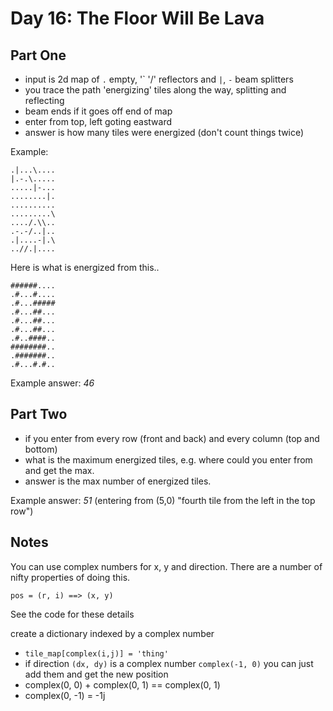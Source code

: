 # Day 16: The Floor Will Be Lava

## Part One

- input is 2d map of `.` empty, '\` '/' reflectors and `|`, `-` beam splitters
- you trace the path 'energizing' tiles along the way, splitting and reflecting
- beam ends if it goes off end of map
- enter from top, left goting eastward
- answer is how many tiles were energized (don't count things twice)

Example:
```
.|...\....
|.-.\.....
.....|-...
........|.
..........
.........\
..../.\\..
.-.-/..|..
.|....-|.\
..//.|....
```

Here is what is energized from this..

```
######....
.#...#....
.#...#####
.#...##...
.#...##...
.#...##...
.#..####..
########..
.#######..
.#...#.#..
```

Example answer: _46_

## Part Two

- if you enter from every row (front and back) and every column (top and bottom)
- what is the maximum energized tiles, e.g. where could you enter from and get the max.
- answer is the max number of energized tiles.

Example answer: _51_ (entering from (5,0) "fourth tile from the left in the top row")

## Notes

You can use complex numbers for x, y and direction. There are a number of nifty properties of doing this.

`pos = (r, i) ==> (x, y)`

See the code for these details

create a dictionary indexed by a complex number
- `tile_map[complex(i,j)] = 'thing'`
- if direction `(dx, dy)` is a complex number `complex(-1, 0)` you can just add them and get the new position
- complex(0, 0) + complex(0, 1) == complex(0, 1)
- complex(0, -1) = -1j

